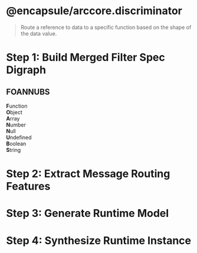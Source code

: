 # @encapsule/arccore.discriminator

> Route a reference to data to a specific function based on the shape of the data value.

# Step 1: Build Merged Filter Spec Digraph

## FOANNUBS

**F**unction<br/>
**O**bject<br/>
**A**rray</br>
**N**umber</br>
**N**ull</br>
**U**ndefined</br>
**B**oolean</br>
**S**tring</br>


# Step 2: Extract Message Routing Features

# Step 3: Generate Runtime Model

# Step 4: Synthesize Runtime Instance

